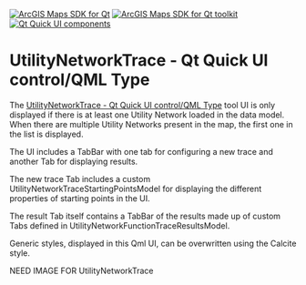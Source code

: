 [![ArcGIS Maps SDK for Qt](https://img.shields.io/badge/ArcGIS%20Maps%20SDK%20for%20Qt-0b5394)](https://developers.arcgis.com/qt/) [![ArcGIS Maps SDK for Qt toolkit](https://img.shields.io/badge/ArcGIS%20Maps%20SDK%20for%20Qt%20toolkit-ea4d13)](https://github.com/Esri/arcgis-maps-sdk-toolkit-qt) [![Qt Quick UI components](https://img.shields.io/badge/Qt%20Qt%20Quick%20UI%20components-ea4d13)](../../toolkitcpp/)

# UtilityNetworkTrace - Qt Quick UI control/QML Type

The [UtilityNetworkTrace - Qt Quick UI control/QML Type](https://developers.arcgis.com/qt/toolkit/api-reference/qml-utilitynetworktrace.html) tool UI is only displayed if there is at least one Utility Network loaded in the data model. When there are multiple Utility Networks present in the map, the first one in the list is displayed.

The UI includes a TabBar with one tab for configuring a new trace and another Tab for displaying results.

The new trace Tab includes a custom UtilityNetworkTraceStartingPointsModel for displaying the different properties of starting points in the UI.

The result Tab itself contains a TabBar of the results made up of custom Tabs defined in UtilityNetworkFunctionTraceResultsModel.

Generic styles, displayed in this Qml UI, can be overwritten using the Calcite style.

NEED IMAGE FOR UtilityNetworkTrace
